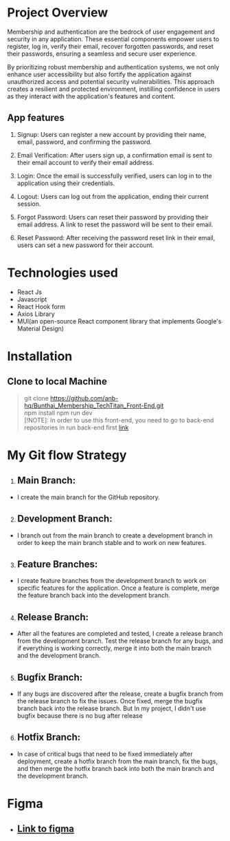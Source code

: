 # Project Overview
Membership and authentication are the bedrock of user engagement and security in any application. These essential components empower users to register, log in, verify their email, recover forgotten passwords, and reset their passwords, ensuring a seamless and secure user experience.

By prioritizing robust membership and authentication systems, we not only enhance user accessibility but also fortify the application against unauthorized access and potential security vulnerabilities. This approach creates a resilient and protected environment, instilling confidence in users as they interact with the application's features and content.

## App features
1. Signup: Users can register a new account by providing their name, email, password, and confirming the password.

2. Email Verification: After users sign up, a confirmation email is sent to their email account to verify their email address.

3. Login: Once the email is successfully verified, users can log in to the application using their credentials.

4. Logout: Users can log out from the application, ending their current session.

5. Forgot Password: Users can reset their password by providing their email address. A link to reset the password will be sent to their email.

6. Reset Password: After receiving the password reset link in their email, users can set a new password for their account.

# Technologies used 
- React Js
- Javascript
- React Hook form
- Axios Library
- MUI(an open-source React component library that implements Google's Material Design)
# Installation
## Clone to local Machine
> git clone https://github.com/anb-hq/Bunthai_Membership_TechTitan_Front-End.git <br>
> npm install 
> npm run dev <br>
> [!NOTE]: In order to use this front-end, you need to go to back-end repositories in run back-end first [link](https://github.com/anb-hq/Bunthai_Membership_TechTitan_Back-End.git)

# My Git flow Strategy
1. ## Main Branch: 
- I create the main branch for the GitHub repository.
2. ## Development Branch: 
- I branch out from the main branch to create a development branch in order to keep the main branch stable and to work on new features.

3. ## Feature Branches: 
- I create feature branches from the development branch to work on specific features for the application. Once a feature is complete, merge the feature branch back into the development branch.

4. ## Release Branch: 
- After all the features are completed and tested, I create a release branch from the development branch. Test the release branch for any bugs, and if everything is working correctly, merge it into both the main branch and the development branch.

5. ## Bugfix Branch: 
- If any bugs are discovered after the release, create a bugfix branch from the release branch to fix the issues. Once fixed, merge the bugfix branch back into the release branch. But In my project, I didn't use bugfix because there is no bug after release

6. ## Hotfix Branch: 
- In case of critical bugs that need to be fixed immediately after deployment, create a hotfix branch from the main branch, fix the bugs, and then merge the hotfix branch back into both the main branch and the development branch.

# Figma 
- ## [Link to figma](https://www.figma.com/file/RLV3JaQUIj80ma10xWc1LR/Membership-Screen?type=design&node-id=0%3A1&mode=design&t=tYf5lZ17Ukw3BO6n-1)
